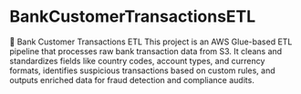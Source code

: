 # BankCustomerTransactionsETL
🏦 Bank Customer Transactions ETL This project is an AWS Glue-based ETL pipeline that processes raw bank transaction data from S3. It cleans and standardizes fields like country codes, account types, and currency formats, identifies suspicious transactions based on custom rules, and outputs enriched data for fraud detection and compliance audits.
